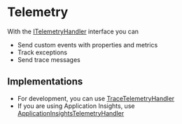 # Telemetry

With the [ITelemetryHandler](ITelemetryHandler.cs) interface you can

* Send custom events with properties and metrics
* Track exceptions
* Send trace messages

## Implementations

* For development, you can use [TraceTelemetryHandler](TraceTelemetryHandler.cs)
* If you are using Application Insights, use [ApplicationInsightsTelemetryHandler](../../Libraries.Azure.Web.AspNet/Telemetry/ApplicationInsightsTelemetryHandler.cs)

